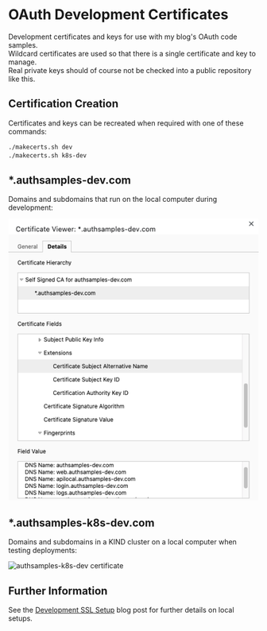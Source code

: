 # OAuth Development Certificates

Development certificates and keys for use with my blog's OAuth code samples.\
Wildcard certificates are used so that there is a single certificate and key to manage.\
Real private keys should of course not be checked into a public repository like this.

## Certification Creation

Certificates and keys can be recreated when required with one of these commands:

```bash
./makecerts.sh dev
./makecerts.sh k8s-dev
```

## *.authsamples-dev.com

Domains and subdomains that run on the local computer during development:

![authsamples-dev certificate](./doc/authsamples-dev.png)

## *.authsamples-k8s-dev.com

Domains and subdomains in a KIND cluster on a local computer when testing deployments:

![authsamples-k8s-dev certificate](./doc/authsamples-k8s-dev.png)

## Further Information

See the [Development SSL Setup](https://authguidance.com/2017/11/11/developer-ssl-setup/) blog post for further details on local setups.
